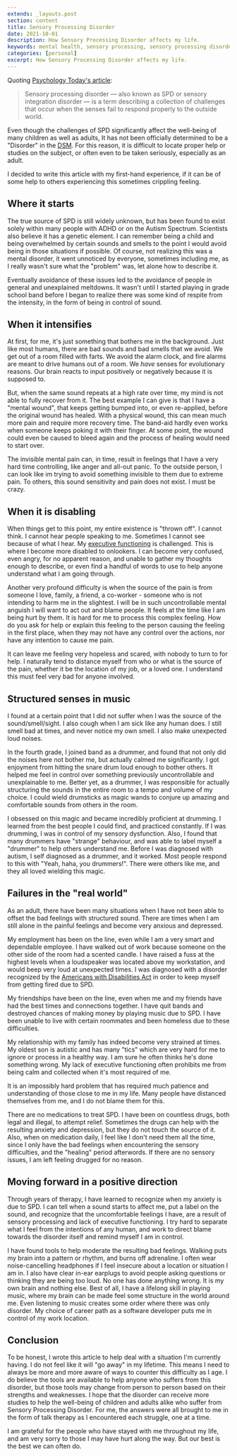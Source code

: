```yaml
---
extends: _layouts.post
section: content
title: Sensory Processing Disorder
date: 2021-10-01
description: How Sensory Processing Disorder affects my life.
keywords: mental health, sensory processing, sensory processing disorder
categories: [personal]
excerpt: How Sensory Processing Disorder affects my life.
---
```


Quoting [Psychology Today's article](https://www.psychologytoday.com/us/basics/sensory-processing-disorder):
> Sensory processing disorder — also known as SPD or sensory integration disorder — is a term describing a collection 
> of challenges that occur when the senses fail to respond properly to the outside world.

Even though the challenges of SPD significantly affect the well-being of many children as well as adults, It has not 
been officially determined to be a "Disorder" in the [DSM](https://www.psychiatry.org/psychiatrists/practice/dsm).
For this reason, it is difficult to locate proper help or studies on the subject, or often even to be taken seriously,
especially as an adult.

I decided to write this article with my first-hand experience, if it can be of some help to others experiencing this
sometimes crippling feeling.

## Where it starts
The true source of SPD is still widely unknown, but has been found to exist solely within many people with ADHD or on the
Autism Spectrum. Scientists also believe it has a genetic element. I can remember being a child and being overwhelmed 
by certain sounds and smells to the point I would avoid being in those situations if possible. Of course, not realizing
this was a mental disorder, it went unnoticed by everyone, sometimes including me, as I really wasn't sure what the 
"problem" was, let alone how to describe it.

Eventually avoidance of these issues led to the avoidance of people in general and unexplained meltdowns. It wasn't
until I started playing in grade school band before I began to realize there was some kind of respite from the intensity,
in the form of being in control of sound.

## When it intensifies
At first, for me, it's just something that bothers me in the background. Just like most humans, there are bad sounds and
bad smells that we avoid. We get out of a room filled with farts. We avoid the alarm clock, and fire alarms are meant
to drive humans out of a room. We *have* senses for evolutionary reasons. Our brain reacts to input positively or
negatively because it is supposed to.

But, when the same sound repeats at a high rate over time, my mind is not able to fully recover from it. The best example 
I can give is that I have a "mental wound", that keeps getting bumped into, or even re-applied, before the original 
wound has healed. With a physical wound, this can mean much more pain and require more recovery time. The band-aid
hardly even works when someone keeps poking it with their finger. At some point, the wound could even be caused to bleed
again and the process of healing would need to start over.

The invisible mental pain can, in time, result in feelings that I have a very hard time controlling, like anger and all-out
panic. To the outside person, I can look like im trying to avoid something invisible to them due to extreme pain.
To others, this sound sensitivity and pain does not exist. I must be crazy.

## When it is disabling
When things get to this point, my entire existence is "thrown off". I cannot think. I cannot hear people speaking to me.
Sometimes I cannot see because of what I hear. My [executive functioning](https://en.wikipedia.org/wiki/Executive_functions)
is challenged. This is where I become more disabled to onlookers. I can become very confused, even angry, for no 
apparent reason, and unable to gather my thoughts enough to describe, or even find a handful of words to use to help
anyone understand what I am going through.

Another very profound difficulty is when the source of the pain is from someone I love, family, a friend, a co-worker - 
someone who is not intending to harm me in the slightest. I will be in such uncontrollable mental anguish I will want to act out
and blame people. It feels at the time like I am being hurt by them. It is hard for me to process this complex feeling. How do you 
ask for help or explain this feeling to the person causing the feeling in the first place, when they may not have any 
control over the actions, nor have any intention to cause me pain.

It can leave me feeling very hopeless and scared, with nobody to turn to for help. I naturally tend to distance myself 
from who or what is the source of the pain, whether it be the location of my job, or a loved one. I understand this
must feel very bad for anyone involved.

## Structured senses in music
I found at a certain point that I did not suffer when I was the source of the sound/smell/sight. I also cough when I
am sick like any human does. I still smell bad at times, and never notice my own smell. I also make unexpected loud noises.

In the fourth grade, I joined band as a drummer, and found that not only did the noises here not bother me, but actually
calmed me significantly. I got enjoyment from hitting the snare drum loud enough to bother others. It helped me feel
in control over something previously uncontrollable and unexplainable to me. Better yet, as a drummer, I was responsible 
for actually structuring the sounds in the entire room to a tempo and volume of my choice. I could wield drumsticks
as magic wands to conjure up amazing and comfortable sounds from others in the room.

I obsessed on this magic and became incredibly proficient at drumming. I learned from the best people I could find, and
practiced constantly. If I was drumming, I was in control of my sensory dysfunction. Also, I found that many drummers
have "strange" behaviour, and was able to label myself a "drummer" to help others understand me. Before 
I was diagnosed with autism, I self diagnosed as a drummer, and it worked. Most people respond to this with "Yeah, 
haha, you drummers!". There were others like me, and they all loved wielding this magic.

## Failures in the "real world"
As an adult, there have been many situations when I have not been able to offset the bad feelings with structured sound. There are times when
I am still alone in the painful feelings and become very anxious and depressed.

My employment has been on the line, even while I am a very smart and dependable employee. I have walked out of work
because someone on the other side of the room had a scented candle. I have raised a fuss at the highest levels when
a loudspeaker was located above my workstation, and would beep very loud at unexpected times. I was diagnosed
with a disorder recognized by the [Americans with Disabilities Act](https://www.ada.gov/) in order to keep myself from 
getting fired due to SPD.

My friendships have been on the line, even when me and my friends have had the best times and connections together. 
I have quit bands and destroyed chances of making money by playing music due to SPD. I have been unable to live with 
certain roommates and been homeless due to these difficulties.

My relationship with my family has indeed become very strained at times. My oldest son is autistic and has many "tics" which are 
very hard for me to ignore or process in a healthy way. I am sure he often thinks he's done something wrong. My lack
of executive functioning often prohibits me from being calm and collected when it's most required of me.

It is an impossibly hard problem that has required much patience and understanding of those close to me in my life. 
Many people have distanced themselves from me, and I do not blame them for this.

There are no medications to treat SPD. I have been on countless drugs, both legal and illegal, to attempt relief. Sometimes
the drugs can help with the resulting anxiety and depression, but they do not touch the source of it. Also, when on
medication daily, I feel like I don't need them all the time, since I only have the bad feelings when encountering the sensory 
difficulties, and the "healing" period afterwords. If there are no sensory issues, I am left feeling drugged for no reason.

## Moving forward in a positive direction
Through years of therapy, I have learned to recognize when my anxiety is due to SPD. I can tell when a sound starts to 
affect me, put a label on the sound, and recognize that the uncomfortable feelings I have, are a result of sensory processing
and lack of executive functioning. I try hard to separate what I feel from the intentions of any human, and work to direct
blame towards the disorder itself and remind myself I am in control.

I have found tools to help moderate the resulting bad feelings. Walking puts my brain into a pattern or rhythm, and burns
off adrenaline. I often wear noise-cancelling headphones if I feel insecure about a location or situation I am in. 
I also have clear in-ear earplugs to avoid people asking questions or thinking they are being too loud. No one has done 
anything wrong. It is my own brain and nothing else. Best of all, I have a lifelong skill in playing music, where my 
brain can be made feel some structure in the world around me. Even listening to music creates some order where there
was only disorder. My choice of career path as a software developer puts me in control of my work location.

## Conclusion
To be honest, I wrote this article to help deal with a situation I'm currently having. I do not feel like it will 
"go away" in my lifetime. This means I need to always be more and more aware of ways to counter this difficulty as I
age. I do believe the tools are available to help anyone who suffers from this disorder, but those tools may change
from person to person based on their strengths and weaknesses. I hope that the disorder can receive more studies
to help the well-being of children and adults alike who suffer from Sensory Processing Disorder. For me, the answers 
were all brought to me in the form of talk therapy as I encountered each struggle, one at a time. 

I am grateful for the people who have stayed with me throughout my life, and am very sorry to those I may have hurt 
along the way. But our best is the best we can often do.
